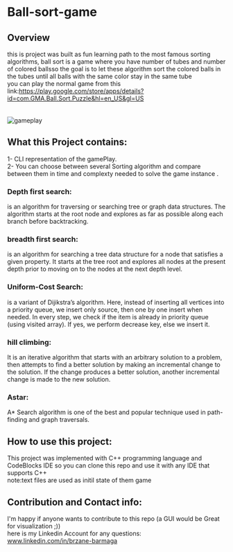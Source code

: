 # Ball-sort-game
## Overview
this is project was built as fun learning path to the most famous sorting algorithms, ball sort is a game where you have number of tubes and number of colored ballsso the goal is to let these algorithm sort the colored balls in the tubes until all balls with the same color stay in the same tube<br>
you can play the normal game from this link:https://play.google.com/store/apps/details?id=com.GMA.Ball.Sort.Puzzle&hl=en_US&gl=US <br><br><br>
![gameplay](https://user-images.githubusercontent.com/59266093/176244597-2057b445-494f-40ff-bb7d-3380658876ec.png)
<br>
## What this Project contains:
1- CLI representation of the gamePlay.<br>
2- You can choose between several Sorting algorithm and compare between them in time and complexty needed to solve the game instance .<br>
### Depth first search:
is an algorithm for traversing or searching tree or graph data structures. The algorithm starts at the root node and explores as far as possible along each branch before backtracking.
### breadth first search:
is an algorithm for searching a tree data structure for a node that satisfies a given property. It starts at the tree root and explores all nodes at the present depth prior to moving on to the nodes at the next depth level.
### Uniform-Cost Search:
is a variant of Dijikstra’s algorithm. Here, instead of inserting all vertices into a priority queue, we insert only source, then one by one insert when needed. In every step, we check if the item is already in priority queue (using visited array). If yes, we perform decrease key, else we insert it. 
### hill climbing:
It is an iterative algorithm that starts with an arbitrary solution to a problem, then attempts to find a better solution by making an incremental change to the solution. If the change produces a better solution, another incremental change is made to the new solution.
### Astar:
A* Search algorithm is one of the best and popular technique used in path-finding and graph traversals.
## How to use this project:
This project was implemented with C++ programming language and CodeBlocks IDE so you can clone this repo and use it with any IDE that supports C++<br>
note:text files are used as initil state of them game
## Contribution and  Contact info:
 I'm happy if anyone wants to contribute to this repo (a GUI would be Great for  visualization ;))<br>
 here is my Linkedin Account for any questions: www.linkedin.com/in/brzane-barmaga
